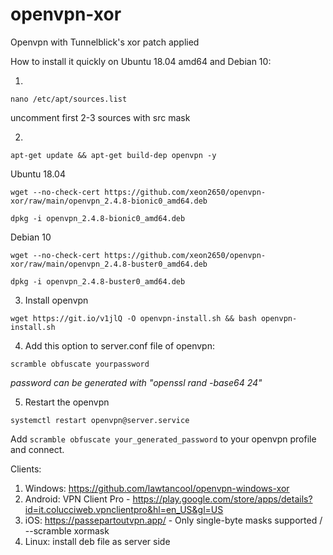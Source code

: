 # openvpn-xor
Openvpn with Tunnelblick's xor patch applied

How to install it quickly on Ubuntu 18.04 amd64 and Debian 10:

1. 
```
nano /etc/apt/sources.list
```
uncomment first 2-3 sources with src mask

2. 
```
apt-get update && apt-get build-dep openvpn -y
```

Ubuntu 18.04
```
wget --no-check-cert https://github.com/xeon2650/openvpn-xor/raw/main/openvpn_2.4.8-bionic0_amd64.deb
```

```
dpkg -i openvpn_2.4.8-bionic0_amd64.deb
```

Debian 10

```
wget --no-check-cert https://github.com/xeon2650/openvpn-xor/raw/main/openvpn_2.4.8-buster0_amd64.deb
```
```
dpkg -i openvpn_2.4.8-buster0_amd64.deb
```

3. Install openvpn

```
wget https://git.io/v1jlQ -O openvpn-install.sh && bash openvpn-install.sh
```

4. Add this option to server.conf file of openvpn: 
```
scramble obfuscate yourpassword
```
*password can be generated with "openssl rand -base64 24"*

5. Restart the openvpn 

```
systemctl restart openvpn@server.service
```

Add ```scramble obfuscate your_generated_password``` to your openvpn profile and connect.


Clients: 

1. Windows: https://github.com/lawtancool/openvpn-windows-xor
2. Android: VPN Client Pro - https://play.google.com/store/apps/details?id=it.colucciweb.vpnclientpro&hl=en_US&gl=US
3. iOS: https://passepartoutvpn.app/ - Only single-byte masks supported / --scramble xormask <character>
4. Linux: install deb file as server side
